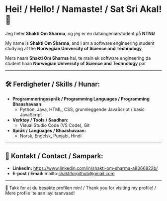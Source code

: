 # Hei! / Hello! / Namaste! / Sat Sri Akal! 👋

Jeg heter **Shakti Om Sharma**, og jeg er en dataingeniørstudent på **NTNU**


My name is **Shakti Om Sharma**, and I am a software engineering student studying at the **Norwegian University of Science and Technology**


Mera naam **Shakti Om Sharma** hai, te main ek software engineering da student haan **Norwegian University of Science and Technology** par



---

## 🛠️ Ferdigheter / Skills / Hunar:
- **Programmeringsspråk / Programming Languages / Programming Bhaashavaan:**
  - Python, Java, HTML, CSS, grunnleggende JavaScript / basic JavaScript 
- **Verktøy / Tools / Saadhan:**
  - Visual Studio Code (VS Code), Git
- **Språk / Languages / Bhaashavaan:**
  - Norsk, Engelsk, Punjabi, Hindi

---

## 💬 Kontakt / Contact / Sampark:
- **LinkedIn:** https://www.linkedin.com/in/shakti-om-sharma-a8066822b/
- **E-post / Email:** mailto:shaktiforgithub@gmail.com

---

🌟 Takk for at du besøkte profilen min! / Thank you for visiting my profile! / Mere profile 'te aan layi taanvaad!

<!---
shaktios/shaktios is a ✨ special ✨ repository because its `README.md` (this file) appears on your GitHub profile.
You can click the Preview link to take a look at your changes.
--->
